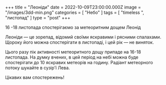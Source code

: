 +++
title = "Леоніди"
date = 2022-10-09T23:00:00.000Z
image = "/images/3dd-min.png"
categories = [ "Небо" ]
tags = [ "timeless ", "листопад" ]
type = "post"
+++

16 -18 листопада спостерігаємо за метеоритним дощем Леонід

Леоніди — це зорепад, відомий своїми яскравими і рясними спалахами. Щороку його можна спостерігати в листопаді, і цей рік — не виняток.

Цього разу пік активності метеоритного дощу припаде на 16-18 листопада. На думку вчених, в цей період на небі можна буде спостерігати до 10 яскравих метеорів на годину. Радіант метеорного потоку шукайте в сузір'ї Лева.

Цікавих вам спостережень!
